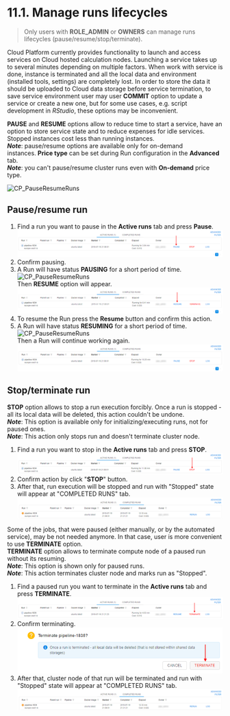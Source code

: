 # 11.1. Manage runs lifecycles

> Only users with **ROLE\_ADMIN** or **OWNERS** can manage runs lifecycles (pause/resume/stop/terminate).

Cloud Platform currently provides functionality to launch and access services on Cloud hosted calculation nodes. Launching a service takes up to several minutes depending on multiple factors. When work with service is done, instance is terminated and all the local data and environment (installed tools, settings) are completely lost. In order to store the data it should be uploaded to Cloud data storage before service termination, to save service environment user may user **COMMIT** option to update a service or create a new one, but for some use cases, e.g. script development in _RStudio_, these options may be inconvenient.

**PAUSE** and **RESUME** options allow to reduce time to start a service, have an option to store service state and to reduce expenses for idle services. Stopped instances cost less than running instances.  
**_Note_**: pause/resume options are available only for on-demand instances. **Price type** can be set during Run configuration in the **Advanced** tab.  
**_Note_**: you can't pause/resume cluster runs even with **On-demand** price type.  

![CP_PauseResumeRuns](attachments/PauseResumeRuns_1.png)

## Pause/resume run

1. Find a run you want to pause in the **Active runs** tab and press **Pause**.  
    ![CP_PauseResumeRuns](attachments/PauseResumeRuns_2.png)
2. Confirm pausing.
3. A Run will have status **PAUSING** for a short period of time.  
    ![CP_PauseResumeRuns](attachments/PauseResumeRuns_3.png)  
    Then **RESUME** option will appear.  
    ![CP_PauseResumeRuns](attachments/PauseResumeRuns_4.png)
4. To resume the Run press the **Resume** button and confirm this action.
5. A Run will have status **RESUMING** for a short period of time.  
    ![CP_PauseResumeRuns](attachments/PauseResumeRuns_5.png)  
    Then a Run will continue working again.  
    ![CP_PauseResumeRuns](attachments/PauseResumeRuns_6.png)

## Stop/terminate run

**STOP** option allows to stop a run execution forcibly. Once a run is stopped - all its local data will be deleted, this action couldn't be undone.  
**_Note_**: This option is available only for initializing/executing runs, not for paused ones.  
**_Note_**: This action only stops run and doesn't terminate cluster node.

1. Find a run you want to stop in the **Active runs** tab and press **STOP**.  
    ![CP_PauseResumeRuns](attachments/PauseResumeRuns_7.png)
2. Confirm action by click "**STOP**" button.
3. After that, run execution will be stopped and run with "Stopped" state will appear at "COMPLETED RUNS" tab.  
    ![CP_PauseResumeRuns](attachments/PauseResumeRuns_11.png)

Some of the jobs, that were paused (either manually, or by the automated service), may be not needed anymore. In that case, user is more convenient to use **TERMINATE** option.  
**TERMINATE** option allows to terminate compute node of a paused run without its resuming.  
**_Note_**: This option is shown only for paused runs.  
**_Note_**: This action terminates cluster node and marks run as "Stopped".

1. Find a paused run you want to terminate in the **Active runs** tab and press **TERMINATE**.  
    ![CP_PauseResumeRuns](attachments/PauseResumeRuns_9.png)
2. Confirm terminating.  
    ![CP_PauseResumeRuns](attachments/PauseResumeRuns_10.png)
3. After that, cluster node of that run will be terminated and run with "Stopped" state will appear at "COMPLETED RUNS" tab.  
    ![CP_PauseResumeRuns](attachments/PauseResumeRuns_11.png)
